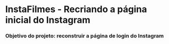 # InstaFilmes - Recriando a página inicial do Instagram

### Objetivo do projeto: reconstruir a página de login do Instagram



